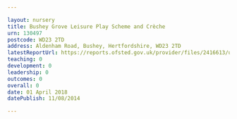```yaml
---

layout: nursery
title: Bushey Grove Leisure Play Scheme and Crèche
urn: 130497
postcode: WD23 2TD
address: Aldenham Road, Bushey, Hertfordshire, WD23 2TD
latestReportUrl: https://reports.ofsted.gov.uk/provider/files/2416613/urn/130497.pdf
teaching: 0
development: 0
leadership: 0
outcomes: 0
overall: 0
date: 01 April 2018 
datePublish: 11/08/2014

---
```

